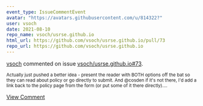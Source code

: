 ```yaml
---
event_type: IssueCommentEvent
avatar: "https://avatars.githubusercontent.com/u/814322?"
user: vsoch
date: 2021-08-10
repo_name: vsoch/usrse.github.io
html_url: https://github.com/vsoch/usrse.github.io/pull/73
repo_url: https://github.com/vsoch/usrse.github.io
---
```


<a href='https://github.com/vsoch' target='_blank'>vsoch</a> commented on issue <a href='https://github.com/vsoch/usrse.github.io/pull/73' target='_blank'>vsoch/usrse.github.io#73</a>.

<small>Actually just pushed a better idea - present the reader with BOTH options off the bat so they can read about policy or go directly to submit. And @cosden if it's not there, I'd add a link back to the policy page from the form (or put some of it there directly)....</small>

<a href='https://github.com/vsoch/usrse.github.io/pull/73' target='_blank'>View Comment</a>